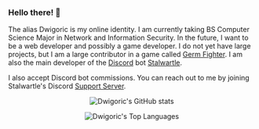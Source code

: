### Hello there! 👋 <!-- General Kenobi -->

The alias Dwigoric is my online identity. I am currently taking BS Computer Science Major in Network and Information Security. In the future, I want to be a web developer and possibly a game developer. I do not yet have large projects, but I am a large contributor in a game called [Germ Fighter](https://github.com/takomst/germ-fighter). I am also the main developer of the [Discord](https://discord.com) bot [Stalwartle](https://bit.ly/stalwartle).


I also accept Discord bot commissions. You can reach out to me by joining Stalwartle's Discord [Support Server](https://discord.gg/KDWGvV8).


<div align="center">

![Dwigoric's GitHub stats](https://github-readme-stats.vercel.app/api?username=Dwigoric&show_icons=true&count_private=true&theme=vue-dark)

![Dwigoric's Top Languages](https://github-readme-stats.vercel.app/api/top-langs/?username=Dwigoric&langs_count=10&theme=vue-dark&count_private=true&show_icons=true)

</div>

